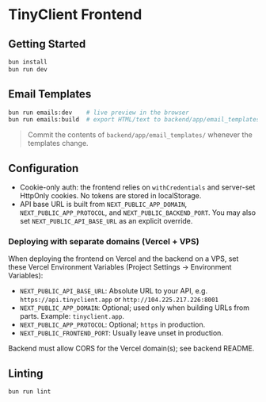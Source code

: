 # TinyClient Frontend

## Getting Started

```bash
bun install
bun run dev
```

## Email Templates

```bash
bun run emails:dev    # live preview in the browser
bun run emails:build  # export HTML/text to backend/app/email_templates
```

> Commit the contents of `backend/app/email_templates/` whenever the templates change.

## Configuration

- Cookie-only auth: the frontend relies on `withCredentials` and server-set HttpOnly cookies. No tokens are stored in localStorage.
- API base URL is built from `NEXT_PUBLIC_APP_DOMAIN`, `NEXT_PUBLIC_APP_PROTOCOL`, and `NEXT_PUBLIC_BACKEND_PORT`. You may also set `NEXT_PUBLIC_API_BASE_URL` as an explicit override.

### Deploying with separate domains (Vercel + VPS)

When deploying the frontend on Vercel and the backend on a VPS, set these Vercel Environment Variables (Project Settings → Environment Variables):

- `NEXT_PUBLIC_API_BASE_URL`: Absolute URL to your API, e.g. `https://api.tinyclient.app` or `http://104.225.217.226:8001`
- `NEXT_PUBLIC_APP_DOMAIN`: Optional; used only when building URLs from parts. Example: `tinyclient.app`.
- `NEXT_PUBLIC_APP_PROTOCOL`: Optional; `https` in production.
- `NEXT_PUBLIC_FRONTEND_PORT`: Usually leave unset in production.

Backend must allow CORS for the Vercel domain(s); see backend README.

## Linting

```bash
bun run lint
```
